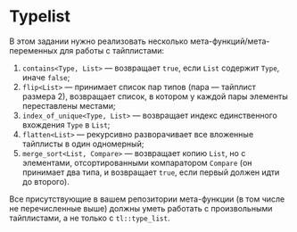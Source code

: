 # Typelist

В этом задании нужно реализовать несколько мета-функций/мета-переменных для работы с тайплистами:

1. `contains<Type, List>` &mdash; возвращает `true`, если `List` содержит `Type`, иначе `false`;
2. `flip<List>` &mdash; принимает список пар типов (пара &mdash; тайплист размера 2), возвращает список, в котором у каждой пары элементы переставлены местами;
3. `index_of_unique<Type, List>` &mdash; возвращает индекс единственного вхождения `Type` в `List`;
4. `flatten<List>` &mdash; рекурсивно разворачивает все вложенные тайплисты в один одномерный;
5. `merge_sort<List, Compare>` &mdash; возвращает копию `List`, но с элементами, отсортированными компаратором `Compare` (он принимает два типа, и возвращает `true`, если первый должен идти до второго).

Все присутствующие в вашем репозитории мета-функции (в том числе не перечисленные выше) должны уметь работать с произвольными тайплистами, а не только с `tl::type_list`.
